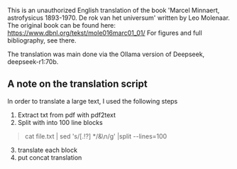 This is an unauthorized English translation of the book 
'Marcel Minnaert, astrofysicus 1893-1970. De rok van het universum' written by 
Leo Molenaar. The original book can be found here: 
https://www.dbnl.org/tekst/mole016marc01_01/
For figures and full bibliography, see there.

The translation was main done via the Ollama version of Deepseek,  deepseek-r1:70b.

## A note on the translation script

In order to translate a large text, I used the following steps
1. Extract txt from pdf with pdf2text
2. Split with into 100 line blocks 
> cat file.txt | sed 's/[.!?]  */&\n/g'  |split --lines=100
3. translate each block
4. put concat translation
